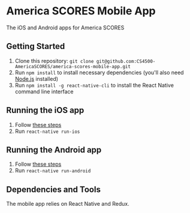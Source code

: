 # America SCORES Mobile App

The iOS and Android apps for America SCORES

## Getting Started
1. Clone this repository: `git clone git@github.com:CS4500-AmericaSCORES/america-scores-mobile-app.git`
2. Run `npm install` to install necessary dependencies (you'll also need [Node.js](https://github.com/nodejs/node) installed)
3. Run `npm install -g react-native-cli` to install the React Native command line interface

## Running the iOS app
1. Follow [these steps](https://facebook.github.io/react-native/docs/getting-started.html)
2. Run `react-native run-ios`

## Running the Android app
1. Follow [these steps](https://facebook.github.io/react-native/docs/getting-started.html)
2. Run `react-native run-android`

## Dependencies and Tools
The mobile app relies on React Native and Redux.
